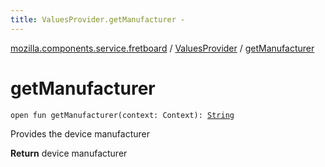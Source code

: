 ```yaml
---
title: ValuesProvider.getManufacturer - 
---
```


[mozilla.components.service.fretboard](../index.html) / [ValuesProvider](index.html) / [getManufacturer](./get-manufacturer.html)

# getManufacturer

`open fun getManufacturer(context: Context): `[`String`](https://kotlinlang.org/api/latest/jvm/stdlib/kotlin/-string/index.html)

Provides the device manufacturer

**Return**
device manufacturer


